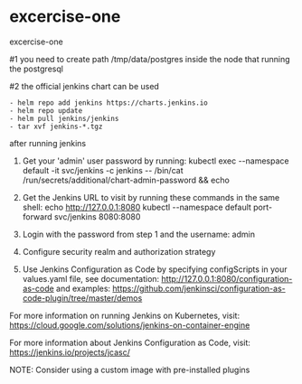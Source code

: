 # excercise-one
excercise-one

#1 you need to create path /tmp/data/postgres inside the node that running the postgresql

#2 the official jenkins chart can be used

    - helm repo add jenkins https://charts.jenkins.io
    - helm repo update
    - helm pull jenkins/jenkins
    - tar xvf jenkins-*.tgz

after running jenkins
1. Get your 'admin' user password by running:
  kubectl exec --namespace default -it svc/jenkins -c jenkins -- /bin/cat /run/secrets/additional/chart-admin-password && echo

2. Get the Jenkins URL to visit by running these commands in the same shell:
  echo http://127.0.0.1:8080
  kubectl --namespace default port-forward svc/jenkins 8080:8080

3. Login with the password from step 1 and the username: admin
4. Configure security realm and authorization strategy
5. Use Jenkins Configuration as Code by specifying configScripts in your values.yaml file, see documentation: http://127.0.0.1:8080/configuration-as-code and examples: https://github.com/jenkinsci/configuration-as-code-plugin/tree/master/demos

For more information on running Jenkins on Kubernetes, visit:
https://cloud.google.com/solutions/jenkins-on-container-engine

For more information about Jenkins Configuration as Code, visit:
https://jenkins.io/projects/jcasc/


NOTE: Consider using a custom image with pre-installed plugins
